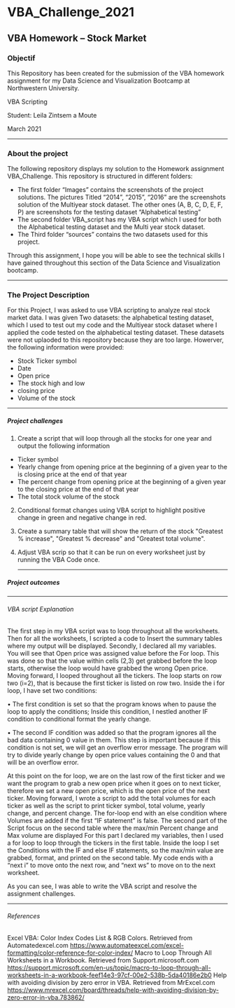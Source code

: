 # VBA_Challenge_2021

## VBA Homework – Stock Market

### Objectif

This Repository has been created for the submission of the VBA homework assignment for my Data Science and Visualization Bootcamp at Northwestern University.

VBA Scripting

Student: Leila Zintsem a Moute

March 2021

---

### About the project

The following repository displays my solution to the Homework assignment VBA_Challenge. This repository is structured in different folders:

* The first folder “Images” contains the screenshots of the project solutions.
  The pictures Titled “2014”, “2015”, “2016” are the screenshots solution of the Multiyear stock dataset. The other ones (A, B, C, D, E, F, P) are screenshots for the testing dataset “Alphabetical testing”
* The second folder VBA_script has my VBA script which I used for both the Alphabetical testing dataset and the Multi year stock dataset.
* The Third folder “sources” contains the two datasets used for this project.

Through this assignment, I hope you will be able to see the technical skills I have gained throughout this section of the Data Science and Visualization bootcamp.

---

### The Project Description

For this Project, I was asked to use VBA scripting to analyze real stock market data. I was given Two datasets:
the alphabetical testing dataset, which I used to test out my code and the Multiyear stock dataset where I applied the code tested on the alphabetical testing dataset. These datasets were not uplaoded to this repository because they are too large. Howerver, the following information were provided:

* Stock Ticker symbol
* Date
* Open price
* The stock high and low
* closing price
* Volume  of the stock

---

##### Project challenges

1. Create a script that will loop through all the stocks for one year and output the following information

* Ticker symbol
* Yearly change from opening price at the beginning of a given year to the is closing price at the end of that year
* The percent change from opening price at the beginning of a given
  year to the closing price at the end of that year
* The total stock volume of the stock

2. Conditional format changes using VBA script to highlight positive change in green and negative change in red.
3. Create a summary table that will show the return of the stock "Greatest % increase", "Greatest % decrease" and "Greatest total volume".
4. Adjust VBA scrip so that it can be run on every worksheet just by running the VBA Code once.

   ---

##### Project outcomes

---



###### VBA script Explanation

The first step in my VBA script was to loop throughout all the worksheets. Then for all the worksheets, I scripted a code to Insert the summary tables where my output will be displayed.
Secondly, I declared all my variables. You will see that Open price was assigned value before the For loop. This was done so that the value within cells (2,3) get grabbed before the loop starts, otherwise the loop would have grabbed the wrong Open price. Moving forward, I looped throughout all the tickers. The loop starts on row two (i=2), that is because the first ticker is listed on row two.
Inside the i for loop, I have set two conditions:


•	The first condition is set so that the program knows when to pause the loop to apply the conditions; Inside this  condition, I nestled another IF condition to conditional format the yearly change.

•	The second IF condition was added so that the program ignores all the bad data containing 0 value in them. This step is important because if this condition is not set, we will get an overflow error message. The program will try to divide yearly change by open price values containing the 0 and that will be an overflow error.

At this point on the for loop, we are on the last row of the first ticker and we want the program to grab a new open price when it goes on to next ticker, therefore we set a new open price, which is the open price of the next ticker. Moving forward, I wrote a script to add the total volumes for each ticker as well as the script to print ticker symbol, total volume, yearly change, and percent change. The for-loop end with an else condition where Volumes are added if the first “IF statement” is false.
The second part of the Script focus on the second table where the max/min Percent change and Max volume are displayed
For this part I declared my variables, then I used a for loop to loop through the tickers in the first table. Inside the loop I set the Conditions with the IF and else IF statements, so the max/min value are grabbed, format, and printed on the second table.
My code ends with a “next i” to move onto the next row, and “next ws” to move on to the next worksheet.


As you can see, I was able to write the VBA script and resolve the assignment challenges.

---

###### References

Excel VBA: Color Index Codes List & RGB Colors. Retrieved from Automatedexcel.com
https://www.automateexcel.com/excel-formatting/color-reference-for-color-index/
Macro to Loop Through All Worksheets in a Workbook. Retrieved from Support.microsoft.com
https://support.microsoft.com/en-us/topic/macro-to-loop-through-all-worksheets-in-a-workbook-feef14e3-97cf-00e2-538b-5da40186e2b0
Help with avoiding division by zero error in VBA. Retrieved from MrExcel.com
https://www.mrexcel.com/board/threads/help-with-avoiding-division-by-zero-error-in-vba.783862/

